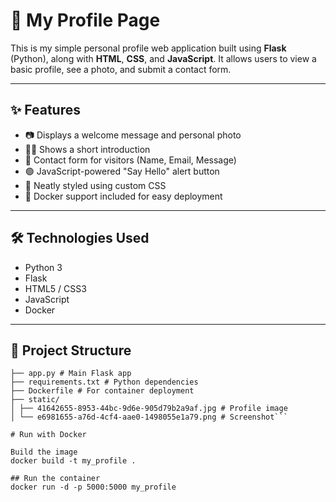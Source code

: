 # 💼 My Profile Page

This is my simple personal profile web application built using **Flask** (Python), along with **HTML**, **CSS**, and **JavaScript**. It allows users to view a basic profile, see a photo, and submit a contact form.


---

## ✨ Features

- 📷 Displays a welcome message and personal photo
- 👩‍🎓 Shows a short introduction
- 📨 Contact form for visitors (Name, Email, Message)
- 🟢 JavaScript-powered "Say Hello" alert button
- 🎨 Neatly styled using custom CSS
- 🐳 Docker support included for easy deployment

---

## 🛠 Technologies Used

- Python 3
- Flask
- HTML5 / CSS3
- JavaScript
- Docker 

---

## 📁 Project Structure
```my_profile/
├── app.py # Main Flask app
├── requirements.txt # Python dependencies
├── Dockerfile # For container deployment
├── static/
│ ├── 41642655-8953-44bc-9d6e-905d79b2a9af.jpg # Profile image
│ └── e6981655-a76d-4cf4-aae0-1498055e1a79.png # Screenshot```

# Run with Docker

Build the image
docker build -t my_profile .

## Run the container
docker run -d -p 5000:5000 my_profile

